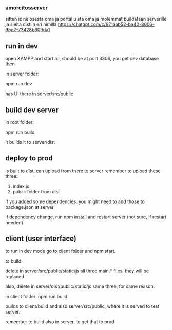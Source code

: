 ### amorcitosserver

sitten iz nelosesta oma ja portal uista oma ja molemmat
buildataan serverille ja sieltä distiin eri nimillä
https://chatgpt.com/c/671aab52-ba40-8006-95e2-73428b609da1

## run in dev

open XAMPP and start all, should be at port 3306, you get dev database then

in server folder:

npm run dev

has UI there in server/src/public

## build dev server

in root folder:

npm run build

it builds it to server/dist

## deploy to prod

is built to dist, can upload from there to server
remember to upload these three:

1. index.js
2. public folder from dist

if you added some dependencies, you might need to add those to package.json at server

if dependency change, run npm install and restart server (not sure, if restart needed)

## client (user interface)

to run in dev mode go to client folder and npm start.

to build:

delete in server/src/public/static/js all three main.* files, they will be replaced

also, delete in server/dist/public/static/js same three, for same reason.

in client folder: npm run build

builds to client/build and also server/src/public, where it is served to test server.

remember to build also in server, to get that to prod
